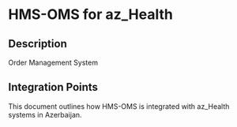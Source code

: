 # HMS-OMS for az_Health

## Description

Order Management System

## Integration Points

This document outlines how HMS-OMS is integrated with az_Health systems in Azerbaijan.
